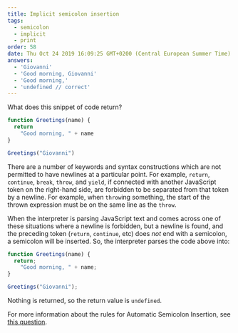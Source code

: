 ```yaml
---
title: Implicit semicolon insertion
tags:
  - semicolon
  - implicit
  - print
order: 58
date: Thu Oct 24 2019 16:09:25 GMT+0200 (Central European Summer Time)
answers: 
  - 'Giovanni'
  - 'Good morning, Giovanni'
  - 'Good morning,'
  - 'undefined // correct'
---
```


What does this snippet of code return?

```javascript
function Greetings(name) {
  return
    "Good morning, " + name
}

Greetings("Giovanni")
```

<!-- explanation -->

There are a number of keywords and syntax constructions which are not permitted to have newlines at a particular point. For example, `return`, `continue`, `break`, `throw`, and `yield`, if connected with another JavaScript token on the right-hand side, are forbidden to be separated from that token by a newline. For example, when `throw`ing something, the start of the thrown expression must be on the same line as the `throw`.

When the interpreter is parsing JavaScript text and comes across one of these situations where a newline is forbidden, but a newline is found, and the preceding token (`return`, `continue`, etc) does *not* end with a semicolon, a semicolon will be inserted. So, the interpreter parses the code above into:

```javascript
function Greetings(name) {
  return;
    "Good morning, " + name;
}

Greetings("Giovanni");
```

Nothing is returned, so the return value is `undefined`.

For more information about the rules for Automatic Semicolon Insertion, see [this question](https://stackoverflow.com/a/2846298).
